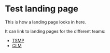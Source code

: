 # Test landing page  

This is how a landing page looks in here.

It can link to landing pages for the different teams:
- [TSMP](./team-tsmp.md)
- [CLM](./team-clm.md)
